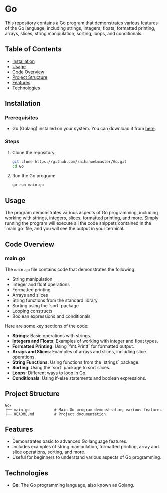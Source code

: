 
# Go

This repository contains a Go program that demonstrates various features of the Go language, including strings, integers, floats, formatted printing, arrays, slices, string manipulation, sorting, loops, and conditionals.

## Table of Contents

- [Installation](#installation)
- [Usage](#usage)
- [Code Overview](#code-overview)
- [Project Structure](#project-structure)
- [Features](#features)
- [Technologies](#technologies)
  
## Installation

### Prerequisites

- Go (Golang) installed on your system. You can download it from [here](https://golang.org/dl/).

### Steps

1. Clone the repository:

   ```bash
   git clone https://github.com/raihanwebmaster/Go.git
   cd Go
   ```

2. Run the Go program:

   ```bash
   go run main.go
   ```

## Usage

The program demonstrates various aspects of Go programming, including working with strings, integers, slices, formatted printing, and more. Simply running the program will execute all the code snippets contained in the \`main.go\` file, and you will see the output in your terminal.

## Code Overview

### main.go

The `main.go` file contains code that demonstrates the following:

- String manipulation
- Integer and float operations
- Formatted printing
- Arrays and slices
- String functions from the standard library
- Sorting using the \`sort\` package
- Looping constructs
- Boolean expressions and conditionals

Here are some key sections of the code:

- **Strings**: Basic operations with strings.
- **Integers and Floats**: Examples of working with integer and float types.
- **Formatted Printing**: Using \`fmt.Printf\` for formatted output.
- **Arrays and Slices**: Examples of arrays and slices, including slice operations.
- **String Functions**: Using functions from the \`strings\` package.
- **Sorting**: Using the \`sort\` package to sort slices.
- **Loops**: Different ways to loop in Go.
- **Conditionals**: Using if-else statements and boolean expressions.

## Project Structure

```
Go/
├── main.go           # Main Go program demonstrating various features
├── README.md         # Project documentation
```

## Features

- Demonstrates basic to advanced Go language features.
- Includes examples of string manipulation, formatted printing, array and slice operations, sorting, and more.
- Useful for beginners to understand various aspects of Go programming.

## Technologies

- **Go**: The Go programming language, also known as Golang.



